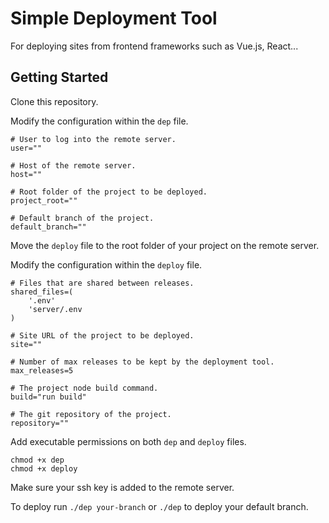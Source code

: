 # Simple Deployment Tool
For deploying sites from frontend frameworks such as Vue.js, React...

## Getting Started
Clone this repository.

Modify the configuration within the `dep` file.
```
# User to log into the remote server.
user=""

# Host of the remote server.
host=""

# Root folder of the project to be deployed.
project_root=""

# Default branch of the project.
default_branch=""
```

Move the `deploy` file to the root folder of your project on the remote server.

Modify the configuration within the `deploy` file.
```
# Files that are shared between releases.
shared_files=(
    '.env'
    'server/.env
)

# Site URL of the project to be deployed.
site=""

# Number of max releases to be kept by the deployment tool.
max_releases=5

# The project node build command.
build="run build"

# The git repository of the project.
repository=""
```

Add executable permissions on both `dep` and `deploy` files.
```
chmod +x dep
chmod +x deploy
```

Make sure your ssh key is added to the remote server.

To deploy run `./dep your-branch` or `./dep` to deploy your default branch.
